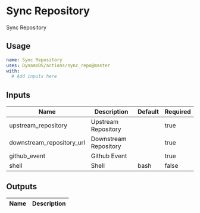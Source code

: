 <!-- ! This file is auto-generated. Please run ./utils/genereate_docs.sh sync_repo to regenare it. -->
# Sync Repository

Sync Repository

## Usage

```yaml
name: Sync Repository
uses: DynamoDS/actions/sync_repo@master
with:
  # Add inputs here
```

## Inputs

Name | Description | Default | Required
-----|-------------|---------|---------
upstream_repository | Upstream Repository |  | true
downstream_repository_url | Downstream Repository |  | true
github_event | Github Event |  | true
shell | Shell | bash | false

## Outputs

Name | Description
------|-----------

